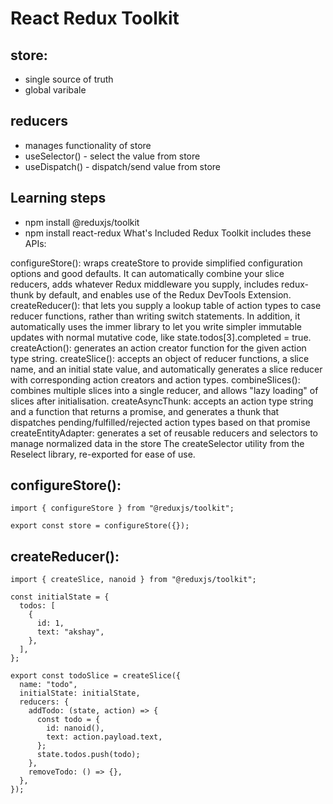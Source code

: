 # React Redux Toolkit

## store:

- single source of truth
- global varibale

## reducers

- manages functionality of store
- useSelector() - select the value from store
- useDispatch() - dispatch/send value from store

## Learning steps

- npm install @reduxjs/toolkit
- npm install react-redux
  What's Included
  Redux Toolkit includes these APIs:

configureStore(): wraps createStore to provide simplified configuration options and good defaults. It can automatically combine your slice reducers, adds whatever Redux middleware you supply, includes redux-thunk by default, and enables use of the Redux DevTools Extension.
createReducer(): that lets you supply a lookup table of action types to case reducer functions, rather than writing switch statements. In addition, it automatically uses the immer library to let you write simpler immutable updates with normal mutative code, like state.todos[3].completed = true.
createAction(): generates an action creator function for the given action type string.
createSlice(): accepts an object of reducer functions, a slice name, and an initial state value, and automatically generates a slice reducer with corresponding action creators and action types.
combineSlices(): combines multiple slices into a single reducer, and allows "lazy loading" of slices after initialisation.
createAsyncThunk: accepts an action type string and a function that returns a promise, and generates a thunk that dispatches pending/fulfilled/rejected action types based on that promise
createEntityAdapter: generates a set of reusable reducers and selectors to manage normalized data in the store
The createSelector utility from the Reselect library, re-exported for ease of use.

## configureStore():

```
import { configureStore } from "@reduxjs/toolkit";

export const store = configureStore({});
```

## createReducer():

```
import { createSlice, nanoid } from "@reduxjs/toolkit";

const initialState = {
  todos: [
    {
      id: 1,
      text: "akshay",
    },
  ],
};

export const todoSlice = createSlice({
  name: "todo",
  initialState: initialState,
  reducers: {
    addTodo: (state, action) => {
      const todo = {
        id: nanoid(),
        text: action.payload.text,
      };
      state.todos.push(todo);
    },
    removeTodo: () => {},
  },
});

```
